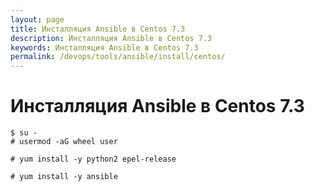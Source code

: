```yaml
---
layout: page
title: Инсталляция Ansible в Centos 7.3
description: Инсталляция Ansible в Centos 7.3
keywords: Инсталляция Ansible в Centos 7.3
permalink: /devops/tools/ansible/install/centos/
---
```


# Инсталляция Ansible в Centos 7.3

    $ su -
    # usermod -aG wheel user

    # yum install -y python2 epel-release

    # yum install -y ansible
